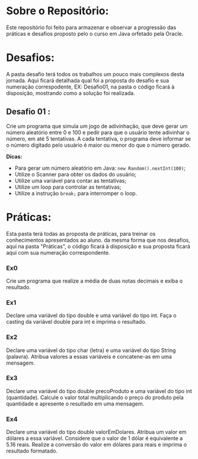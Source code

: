 <h1>Sobre o Repositório:</h1>
<p>Este repositório foi feito para armazenar e observar a progressão das práticas e desafios proposto pelo o curso em Java orfetado pela Oracle.</p>

<h1>Desafios:</h1>
<p>A pasta desafio terá todos os trabalhos um pouco mais complexos desta jornada. Aqui ficará detalhada qual foi a proposta do desafio e sua numeração correspodente, EX: Desafio01, na pasta o código ficará à disposição, mostrando como a solução foi realizada.</p>

<h2>Desafio 01 : </h2>
Crie um programa que simula um jogo de adivinhação, que deve gerar um número aleatório entre 0 e 100 e pedir para que o usuário tente adivinhar o número, em até 5 tentativas. A cada tentativa, o programa deve informar se o número digitado pelo usuário é maior ou menor do que o número gerado.

**Dicas:**

- Para gerar um número aleatório em Java: `new Random().nextInt(100)`;
- Utilize o Scanner para obter os dados do usuário;
- Utilize uma variável para contar as tentativas;
- Utilize um loop para controlar as tentativas;
- Utilize a instrução `break;` para interromper o loop.


<h1>Práticas:</h1>
<p>Esta pasta terá todas as proposta de práticas, para treinar os conhecimentos apresentados ao aluno. da mesma forma que nos desafios, aqui na pasta "Práticas", o código ficará à disposição e sua proposta ficará aqui com sua numeração correspondente. </p>

<h3>Ex0</h3>
<p>Crie um programa que realize a média de duas notas decimais e exiba o resultado.</p>
<h3>Ex1</h3>
<p>Declare uma variável do tipo double e uma variável do tipo int. Faça o casting da variável double para int e imprima o resultado.</p>
<h3>Ex2</h3>
<p>Declare uma variável do tipo char (letra) e uma variável do tipo String (palavra). Atribua valores a essas variáveis e concatene-as em uma mensagem.</p>
<h3>Ex3</h3>
<p>Declare uma variável do tipo double precoProduto e uma variável do tipo int (quantidade). Calcule o valor total multiplicando o preço do produto pela quantidade e apresente o resultado em uma mensagem.</p>
<h3>Ex4</h3>
<p>Declare uma variável do tipo double valorEmDolares. Atribua um valor em dólares a essa variável. Considere que o valor de 1 dólar é equivalente a 5.16 reais. Realize a conversão do valor em dólares para reais e imprima o resultado formatado.</p>
